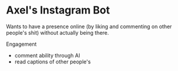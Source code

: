 # Axel's Instagram Bot

Wants to have a presence online (by liking and commenting on other people's shit) without actually being there.

Engagement


- comment ability through AI
- read captions of other people's 